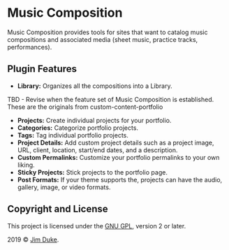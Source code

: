 # Music Composition

Music Composition provides tools for sites that want to catalog music compositions and associated media (sheet music, practice tracks, performances).

## Plugin Features

* **Library:** Organizes all the compositions into a Library.

TBD - Revise when the feature set of Music Composition is established.  These are the originals from custom-content-portfolio

* **Projects:** Create individual projects for your portfolio.
* **Categories:** Categorize portfolio projects.
* **Tags:** Tag individual portfolio projects.
* **Project Details:** Add custom project details such as a project image, URL, client, location, start/end dates, and a description.
* **Custom Permalinks:** Customize your portfolio permalinks to your own liking.
* **Sticky Projects:** Stick projects to the portfolio page.
* **Post Formats:** If your theme supports the, projects can have the audio, gallery, image, or video formats.

## Copyright and License

This project is licensed under the [GNU GPL](http://www.gnu.org/licenses/old-licenses/gpl-2.0.html), version 2 or later.

2019 &copy; [Jim Duke](http://jim.dukeboys.org).

